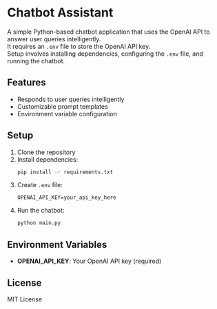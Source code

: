 # Chatbot Assistant

A simple Python-based chatbot application that uses the OpenAI API to answer user queries intelligently.  
It requires an `.env` file to store the OpenAI API key.  
Setup involves installing dependencies, configuring the `.env` file, and running the chatbot.

## Features
- Responds to user queries intelligently
- Customizable prompt templates
- Environment variable configuration

## Setup
1. Clone the repository
2. Install dependencies:  
   ```bash
   pip install -r requirements.txt
   ```
3. Create `.env` file:  
   ```
   OPENAI_API_KEY=your_api_key_here
   ```
4. Run the chatbot:  
   ```bash
   python main.py
   ```

## Environment Variables
- **OPENAI_API_KEY**: Your OpenAI API key (required)

## License
MIT License
